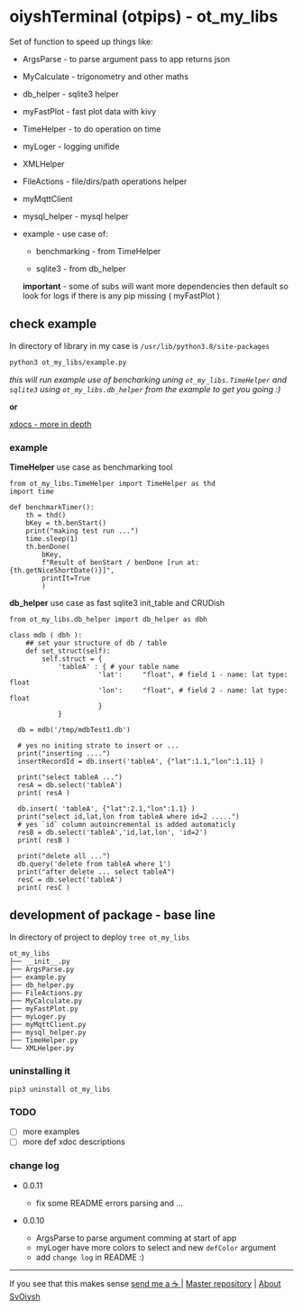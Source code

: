 # oiyshTerminal (otpips) -  ot_my_libs

  Set of function to speed up things like:

* ArgsParse - to parse argument pass to app returns json

* MyCalculate - trigonometry and other maths

* db_helper - sqlite3 helper

* myFastPlot - fast plot data with kivy

* TimeHelper - to do operation on time 

* myLoger - logging unifide 

* XMLHelper

* FileActions - file/dirs/path operations helper

* myMqttClient

* mysql_helper - mysql helper

* example - use case of:
  
  * benchmarking - from TimeHelper
  
  * sqlite3 - from db_helper
  
  **important** - some of subs will want more dependencies then default so look for logs if there is any pip missing ( myFastPlot )


## check example

  In directory of library in my case is `/usr/lib/python3.8/site-packages`

```bash
python3 ot_my_libs/example.py
```

  *this will run example use of bencharking uning `ot_my_libs.TimeHelper` and `sqlite3` using `ot_my_libs.db_helper` from the example to get you going :)*

  **or**

  [xdocs - more in depth](https://github.com/yOyOeK1/oiyshTerminal/tree/main/OTPIPS/ot_my_libs/README_xdoc.md)

### example

  **TimeHelper** use case as benchmarking tool

```python3
from ot_my_libs.TimeHelper import TimeHelper as thd
import time

def benchmarkTimer():
    th = thd()
    bKey = th.benStart()
    print("making test run ...")
    time.sleep(1)
    th.benDone(
        bKey,
        f"Result of benStart / benDone [run at:{th.getNiceShortDate()}]", 
        printIt=True 
        )
```

  **db_helper** use case as fast sqlite3 init_table and CRUDish

```python3
from ot_my_libs.db_helper import db_helper as dbh

class mdb ( dbh ):
    ## set your structure of db / table
    def set_struct(self):
        self.struct = {
            'tableA' : { # your table name
                      'lat':     "float", # field 1 - name: lat type: float
                      'lon':     "float", # field 2 - name: lat type: float
                      }
            }

  db = mdb('/tmp/mdbTest1.db')

  # yes no initing strate to insert or ...
  print("inserting ....")
  insertRecordId = db.insert('tableA', {"lat":1.1,"lon":1.11} )

  print("select tableA ...")
  resA = db.select('tableA')
  print( resA )

  db.insert( 'tableA', {"lat":2.1,"lon":1.1} )
  print("select id,lat,lon from tableA where id=2 .....")
  # yes `id` column autoincremental is added automaticly 
  resB = db.select('tableA','id,lat,lon', 'id=2')
  print( resB )

  print("delete all ...")
  db.query('delete from tableA where 1')
  print("after delete ... select tableA")
  resC = db.select('tableA')
  print( resC )
```

## development of package - base line

  In directory of project to deploy `tree ot_my_libs`

```shell
ot_my_libs
├── __init__.py
├── ArgsParse.py
├── example.py
├── db_helper.py
├── FileActions.py
├── MyCalculate.py
├── myFastPlot.py
├── myLoger.py
├── myMqttClient.py
├── mysql_helper.py
├── TimeHelper.py
└── XMLHelper.py
```

### uninstalling it

```shell
pip3 uninstall ot_my_libs
```

### TODO

- [ ] more examples
- [ ] more def xdoc descriptions

### change log

* 0.0.11
  
  - fix some README errors parsing and ... 

* 0.0.10
  
  - ArgsParse to parse argument comming at start of app
  - myLoger have more colors to select and new `defColor` argument
  - add `change log` in README :)

---

If you see that this makes sense [ send me a ☕ ](https://ko-fi.com/B0B0DFYGS) | [Master repository](https://github.com/yOyOeK1/oiyshTerminal) | [About SvOiysh](https://www.youtube.com/@svoiysh)

